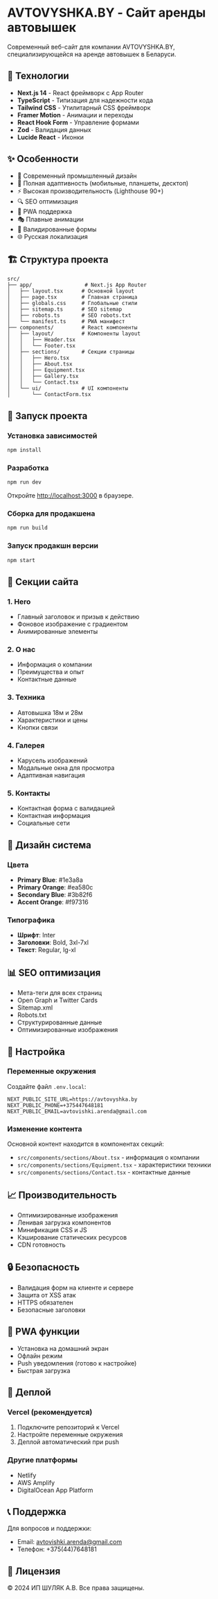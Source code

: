 # AVTOVYSHKA.BY - Сайт аренды автовышек

Современный веб-сайт для компании AVTOVYSHKA.BY, специализирующейся на аренде автовышек в Беларуси.

## 🚀 Технологии

- **Next.js 14** - React фреймворк с App Router
- **TypeScript** - Типизация для надежности кода
- **Tailwind CSS** - Утилитарный CSS фреймворк
- **Framer Motion** - Анимации и переходы
- **React Hook Form** - Управление формами
- **Zod** - Валидация данных
- **Lucide React** - Иконки

## ✨ Особенности

- 🎨 Современный промышленный дизайн
- 📱 Полная адаптивность (мобильные, планшеты, десктоп)
- ⚡ Высокая производительность (Lighthouse 90+)
- 🔍 SEO оптимизация
- 📱 PWA поддержка
- 🎭 Плавные анимации
- 📝 Валидированные формы
- 🌐 Русская локализация

## 🏗️ Структура проекта

```
src/
├── app/                 # Next.js App Router
│   ├── layout.tsx      # Основной layout
│   ├── page.tsx        # Главная страница
│   ├── globals.css     # Глобальные стили
│   ├── sitemap.ts      # SEO sitemap
│   ├── robots.ts       # SEO robots.txt
│   └── manifest.ts     # PWA манифест
├── components/         # React компоненты
│   ├── layout/         # Компоненты layout
│   │   ├── Header.tsx
│   │   └── Footer.tsx
│   ├── sections/       # Секции страницы
│   │   ├── Hero.tsx
│   │   ├── About.tsx
│   │   ├── Equipment.tsx
│   │   ├── Gallery.tsx
│   │   └── Contact.tsx
│   └── ui/             # UI компоненты
│       └── ContactForm.tsx
```

## 🚀 Запуск проекта

### Установка зависимостей

```bash
npm install
```

### Разработка

```bash
npm run dev
```

Откройте [http://localhost:3000](http://localhost:3000) в браузере.

### Сборка для продакшена

```bash
npm run build
```

### Запуск продакшн версии

```bash
npm start
```

## 📱 Секции сайта

### 1. Hero
- Главный заголовок и призыв к действию
- Фоновое изображение с градиентом
- Анимированные элементы

### 2. О нас
- Информация о компании
- Преимущества и опыт
- Контактные данные

### 3. Техника
- Автовышка 18м и 28м
- Характеристики и цены
- Кнопки связи

### 4. Галерея
- Карусель изображений
- Модальные окна для просмотра
- Адаптивная навигация

### 5. Контакты
- Контактная форма с валидацией
- Контактная информация
- Социальные сети

## 🎨 Дизайн система

### Цвета
- **Primary Blue**: #1e3a8a
- **Primary Orange**: #ea580c
- **Secondary Blue**: #3b82f6
- **Accent Orange**: #f97316

### Типографика
- **Шрифт**: Inter
- **Заголовки**: Bold, 3xl-7xl
- **Текст**: Regular, lg-xl

## 📊 SEO оптимизация

- Мета-теги для всех страниц
- Open Graph и Twitter Cards
- Sitemap.xml
- Robots.txt
- Структурированные данные
- Оптимизированные изображения

## 🔧 Настройка

### Переменные окружения

Создайте файл `.env.local`:

```env
NEXT_PUBLIC_SITE_URL=https://avtovyshka.by
NEXT_PUBLIC_PHONE=+375447648181
NEXT_PUBLIC_EMAIL=avtovishki.arenda@gmail.com
```

### Изменение контента

Основной контент находится в компонентах секций:
- `src/components/sections/About.tsx` - информация о компании
- `src/components/sections/Equipment.tsx` - характеристики техники
- `src/components/sections/Contact.tsx` - контактные данные

## 📈 Производительность

- Оптимизированные изображения
- Ленивая загрузка компонентов
- Минификация CSS и JS
- Кэширование статических ресурсов
- CDN готовность

## 🔒 Безопасность

- Валидация форм на клиенте и сервере
- Защита от XSS атак
- HTTPS обязателен
- Безопасные заголовки

## 📱 PWA функции

- Установка на домашний экран
- Офлайн режим
- Push уведомления (готово к настройке)
- Быстрая загрузка

## 🚀 Деплой

### Vercel (рекомендуется)

1. Подключите репозиторий к Vercel
2. Настройте переменные окружения
3. Деплой автоматический при push

### Другие платформы

- Netlify
- AWS Amplify
- DigitalOcean App Platform

## 📞 Поддержка

Для вопросов и поддержки:
- Email: avtovishki.arenda@gmail.com
- Телефон: +375(44)7648181

## 📄 Лицензия

© 2024 ИП ШУЛЯК А.В. Все права защищены.
